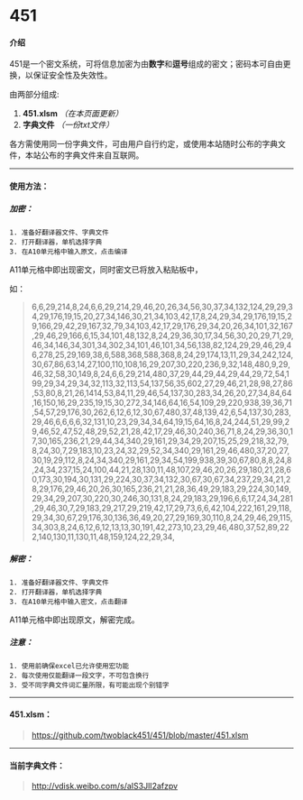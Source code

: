 # 451

#### 介绍
451是一个密文系统，可将信息加密为由**数字**和**逗号**组成的密文；密码本可自由更换，以保证安全性及失效性。

由两部分组成:
1. **451.xlsm** *（在本页面更新）*
2. **字典文件** *（一份txt文件）*

各方需使用同一份字典文件，可由用户自行约定，或使用本站随时公布的字典文件，本站公布的字典文件来自互联网。

---

#### 使用方法：
##### 加密：
    1. 准备好翻译器文件、字典文件
    2. 打开翻译器，单机选择字典
    3. 在A10单元格中输入原文，点击编译

A11单元格中即出现密文，同时密文已将放入粘贴板中，

如：
> 6,6,29,214,8,24,6,6,29,214,29,46,20,26,34,56,30,37,34,132,124,29,29,34,29,176,19,15,20,27,34,146,30,21,34,103,42,17,8,24,29,34,29,176,19,15,29,166,29,42,29,167,32,79,34,103,42,17,29,176,29,34,20,26,34,101,32,167,29,46,29,166,6,15,34,101,48,132,8,24,29,36,30,17,34,56,30,20,29,71,29,46,34,146,34,301,34,302,34,101,46,101,34,56,138,82,124,29,29,46,29,46,278,25,29,169,38,6,588,368,588,368,8,24,29,174,13,11,29,34,242,124,30,67,86,63,14,27,100,110,108,16,29,207,30,220,236,9,32,148,480,9,29,46,32,58,30,149,8,24,6,6,29,214,480,37,29,44,29,44,29,44,29,72,54,199,29,34,29,34,32,113,32,113,54,137,56,35,602,27,29,46,21,28,98,27,86,53,80,8,21,26,1414,53,84,11,29,46,54,137,30,283,34,26,20,27,34,84,64,16,150,16,29,235,19,15,30,272,34,146,64,16,54,109,29,220,938,39,36,71,54,57,29,176,30,262,6,12,6,12,30,67,480,37,48,139,42,6,54,137,30,283,29,46,6,6,6,6,32,131,10,23,29,34,34,64,19,15,64,16,8,24,244,51,29,99,29,46,52,47,52,48,29,52,21,28,42,17,29,46,30,240,36,71,8,24,29,36,30,17,30,165,236,21,29,44,34,340,29,161,29,34,29,207,15,25,29,218,32,79,8,24,30,7,29,183,10,23,24,32,29,52,34,340,29,161,29,46,480,37,20,27,30,19,29,112,8,24,34,340,29,161,29,34,54,199,938,39,30,67,80,8,8,24,8,24,34,237,15,24,100,44,21,28,130,11,48,107,29,46,20,26,29,180,21,28,60,173,30,194,30,131,29,224,30,37,34,132,30,67,30,67,34,237,29,34,21,28,29,176,29,46,20,26,30,165,236,21,21,28,36,49,29,183,29,224,30,149,29,34,29,207,30,220,30,246,30,131,8,24,29,183,29,196,6,6,17,24,34,281,29,46,30,7,29,183,29,217,29,219,42,17,29,73,6,6,42,104,222,161,29,118,29,34,30,67,29,176,30,136,36,49,20,27,29,169,30,110,8,24,29,46,29,115,34,303,8,24,6,12,6,12,13,13,30,191,42,273,10,23,29,46,480,37,52,89,222,140,130,11,130,11,48,159,124,22,29,34,
##### 解密：
    1. 准备好翻译器文件、字典文件
    2. 打开翻译器，单机选择字典
    3. 在A10单元格中输入密文，点击翻译
    
A11单元格中即出现原文，解密完成。

##### 注意：
    1. 使用前确保excel已允许使用宏功能
    2. 每次使用仅能翻译一段文字，不可包含换行
    3. 受不同字典文件词汇量所限，有可能出现个别错字
    
---
#### 451.xlsm：
> https://github.com/twoblack451/451/blob/master/451.xlsm
---
#### 当前字典文件：
> http://vdisk.weibo.com/s/aIS3JlI2afzpv
